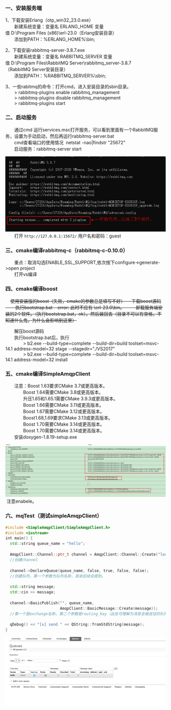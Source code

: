 ### 一、安装服务端

1、下载安装Erlang（otp_win32_23.0.exe）  
&emsp;&emsp;新建系统变量：变量名 ERLANG_HOME 变量值 D:\Program Files (x86)\erl-23.0（Erlang安装目录）  
&emsp;&emsp;添加到PATH：%ERLANG_HOME%\bin;

2、下载安装rabbitmq-server-3.8.7.exe  
&emsp;&emsp;新建系统变量：变量名 RABBITMQ_SERVER 变量值 D:\Program Files\RabbitMQ Server\rabbitmq_server-3.8.7（RabbitMQ Server安装目录）  
&emsp;&emsp;添加到PATH：%RABBITMQ_SERVER%\sbin;

3、一些rabitmq的命令：打开cmd，进入安装目录的sbin目录。    
&emsp;&emsp;> rabbitmq-plugins enable rabbitmq_management  
&emsp;&emsp;> rabbitmq-plugins disable rabbitmq_management  
&emsp;&emsp;> rabbitmq-plugins start

### 二、启动服务

&emsp;&emsp;通过cmd 运行services.msc打开服务，可以看到里面有一个RabbitMQ服务，设置为手动启动，然后再运行rabbitmq-server.bat  
&emsp;&emsp;cmd查看端口的使用情况  netstat -nao|findstr "25672"  
&emsp;&emsp;启动服务：rabbitmq-server start

![image](img/01.png)
&emsp;&emsp;打开 `http://127.0.0.1:15672/` 用户名和密码：guest  

### 三、cmake编译rabbitmq-c（rabbitmq-c-0.10.0）
&emsp;&emsp;重点：取消勾选ENABLE_SSL_SUPPORT,依次按下configure->generate->open project  
&emsp;&emsp;打开vs编译

### 四、cmake编译boost

    ~~使用安装版的boost（失败，cmake的参数总是填写不好）
    下载boost源码
        执行bootstrap.bat    error: 此时不应有 \erl-23.0\bin。
        卸载服务端安装的2个软件。（执行bootstrap.bat，ok）。然后装回去（目录不可以有空格，不知道什么鬼，为什么会影响到这里）~~

&emsp;&emsp;解压boost源码  
&emsp;&emsp;执行bootstrap.bat后，执行  
&emsp;&emsp;&emsp;&emsp;> b2.exe --build-type=complete --build-dir=build toolset=msvc-14.1 address-model=32 stage --stagedir="./VS2017"  
&emsp;&emsp;&emsp;&emsp;> b2.exe --build-type=complete --build-dir=build toolset=msvc-14.1 address-model=32 install

### 五、cmake编译SimpleAmqpClient

&emsp;&emsp;注意：Boost 1.63要求CMake 3.7或更高版本。  
&emsp;&emsp;&emsp;&emsp;Boost 1.64需要CMake 3.8或更高版本。  
&emsp;&emsp;&emsp;&emsp;升压1.65和1.65.1需要CMake 3.9.3或更高版本。  
&emsp;&emsp;&emsp;&emsp;Boost 1.66需要CMake 3.11或更高版本。  
&emsp;&emsp;&emsp;&emsp;Boost 1.67需要CMake 3.12或更高版本。  
&emsp;&emsp;&emsp;&emsp;Boost1.68,1.69要求CMake 3.13或更高版本。  
&emsp;&emsp;&emsp;&emsp;Boost 1.70需要CMake 3.14或更高版本。  
&emsp;&emsp;&emsp;&emsp;Boost 1.70需要CMake 3.14或更高版本。  
&emsp;&emsp;安装doxygen-1.8.19-setup.exe

![image](img/02.png)
 注意enabele。

### 六、mqTest（测试simpleAmqpClient）

```cpp
#include <SimpleAmqpClient/SimpleAmqpClient.h>
#include <iostream>
int main() {
  std::string queue_name = "hello";

  AmqpClient::Channel::ptr_t channel = AmqpClient::Channel::Create("localhost");
  //创建channel

  channel->DeclareQueue(queue_name, false, true, false, false);
  //创建队列，第一个参数为队列名称，其余后续会提到。

  std::string message;
  std::cin >> message;

  channel->BasicPublish("", queue_name,
                        AmqpClient::BasicMessage::Create(message));
  //第一个是exchange名称，第二个参数是routing_key（此处可理解为消息会被送往的队列）。

  qDebug() << "[x] send " << QString::fromStdString(message);
}
```
![image](img/03.png)